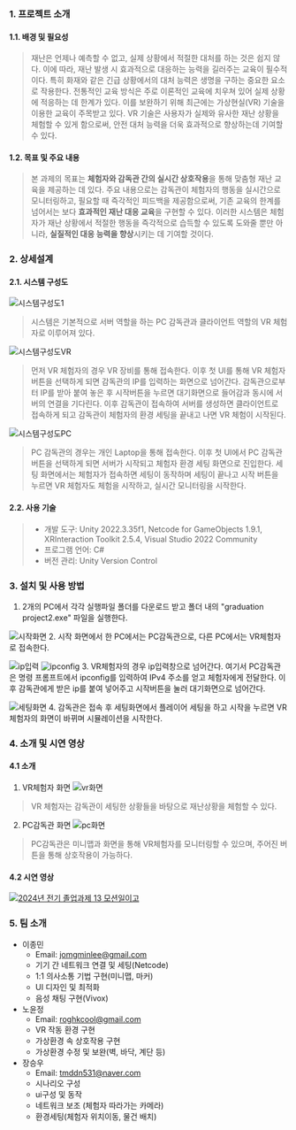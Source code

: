 ### 1. 프로젝트 소개
#### 1.1. 배경 및 필요성
 > 재난은 언제나 예측할 수 없고, 실제 상황에서 적절한 대처를 하는 것은 쉽지 않다. 이에 따라, 재난 발생 시 효과적으로 대응하는 능력을 길러주는 교육이 필수적이다. 특히 화재와 같은 긴급 상황에서의 대처 능력은 생명을 구하는 중요한 요소로 작용한다. 전통적인 교육 방식은 주로 이론적인 교육에 치우쳐 있어 실제 상황에 적응하는 데 한계가 있다. 이를 보완하기 위해 최근에는 가상현실(VR) 기술을 이용한 교육이 주목받고 있다.
 VR 기술은 사용자가 실제와 유사한 재난 상황을 체험할 수 있게 함으로써, 안전 대처 능력을 더욱 효과적으로 향상하는데 기여할 수 있다.

#### 1.2. 목표 및 주요 내용
 > 본 과제의 목표는 **체험자와 감독관 간의 실시간 상호작용**을 통해 맞춤형 재난 교육을 제공하는 데 있다. 주요 내용으로는 감독관이 체험자의 행동을 실시간으로 모니터링하고, 필요할 때 즉각적인 피드백을 제공함으로써, 기존 교육의 한계를 넘어서는 보다 **효과적인 재난 대응 교육**을 구현할 수 있다. 이러한 시스템은 체험자가 재난 상황에서 적절한 행동을 즉각적으로 습득할 수 있도록 도와줄 뿐만 아니라, **실질적인 대응 능력을 향상**시키는 데 기여할 것이다.


### 2. 상세설계
#### 2.1. 시스템 구성도
 ![시스템구성도1](https://github.com/user-attachments/assets/679f4759-5650-43d8-be30-ccc873808984)

> 시스템은 기본적으로 서버 역할을 하는 PC 감독관과 클라이언트 역할의 VR 체험자로 이루어져 있다.

 ![시스템구성도VR](https://github.com/user-attachments/assets/ff25a19f-4df9-44d4-b7ac-6acd5da58c82)
> 먼저 VR 체험자의 경우 VR 장비를 통해 접속한다. 이후 첫 UI를 통해 VR 체험자 버튼을 선택하게 되면 감독관의 IP를 입력하는 화면으로 넘어간다. 감독관으로부터 IP를 받아 붙여 놓은 후 시작버튼을 누르면 대기화면으로 들어감과 동시에 서버의 연결을 기다린다. 이후 감독관이 접속하여 서버를 생성하면 클라이언트로 접속하게 되고 감독관이 체험자의 환경 세팅을 끝내고 나면 VR 체험이 시작된다.

 
![시스템구성도PC](https://github.com/user-attachments/assets/dab159a3-b42f-42dc-a197-3eeb8eb7d6f8)
> PC 감독관의 경우는 개인 Laptop을 통해 접속한다. 이후 첫 UI에서 PC 감독관 버튼을 선택하게 되면 서버가 시작되고 체험자 환경 세팅 화면으로 진입한다. 세팅 화면에서는 체험자가 접속하면 세팅이 동작하며 세팅이 끝나고 시작 버튼을 누르면 VR 체험자도 체험을 시작하고, 실시간 모니터링을 시작한다.

#### 2.2. 사용 기술
> * 개발 도구: Unity 2022.3.35f1, Netcode for GameObjects 1.9.1, XRInteraction Toolkit 2.5.4, Visual Studio 2022 Community
> * 프로그램 언어: C#
> * 버전 관리: Unity Version Control


### 3. 설치 및 사용 방법
1. 2개의 PC에서 각각 실행파일 폴더를 다운로드 받고 폴더 내의 "graduation project2.exe" 파일을 실행한다.

![시작화면](https://github.com/user-attachments/assets/1aa145e8-3cea-4cb7-a7c0-e27a6700453d) 
2. 시작 화면에서 한 PC에서는 PC감독관으로, 다른 PC에서는 VR체험자로 접속한다.

![ip입력](https://github.com/user-attachments/assets/6e5c48fe-6899-4aec-9ef4-aefba2167c37)
![ipconfig](https://github.com/user-attachments/assets/42c50b3d-0faa-40a2-b13c-ab7b25f5045f)
3. VR체험자의 경우 ip입력창으로 넘어간다. 여기서 PC감독관은 명령 프롬프트에서 ipconfig를 입력하여 IPv4 주소를 얻고 체험자에게 전달한다. 이후 감독관에게 받은 ip를 붙여 넣어주고 시작버튼을 눌러 대기화면으로 넘어간다.

![세팅화면](https://github.com/user-attachments/assets/dc3fc507-4f95-4a74-bd28-00bc865986bc)
4. 감독관은 접속 후 세팅화면에서 플레이어 세팅을 하고 시작을 누르면 VR체험자의 화면이 바뀌며 시뮬레이션을 시작한다.


### 4. 소개 및 시연 영상
#### 4.1 소개
1. VR체험자 화면
![vr화면](https://github.com/user-attachments/assets/8ace2257-ec58-4916-94ab-0f1351a37365)
> VR 체험자는 감독관이 세팅한 상황들을 바탕으로 재난상황을 체험할 수 있다.

2. PC감독관 화면
![pc화면](https://github.com/user-attachments/assets/a015ba07-936e-41d6-bb7a-df77db5749b6)
> PC감독관은 미니맵과 화면을 통해 VR체험자를 모니터링할 수 있으며, 주어진 버튼을 통해 상호작용이 가능하다.

#### 4.2 시연 영상
[![2024년 전기 졸업과제 13 모션일이고](http://img.youtube.com/vi/iOX_i1il5Sw/0.jpg)](https://www.youtube.com/watch?v=iOX_i1il5Sw&list=PLFUP9jG-TDp-CVdTbHvql-WoADl4gNkKj&index=13)    


### 5. 팀 소개
  * 이종민
    * Email: jomgminlee@gmail.com
    * 기기 간 네트워크 연결 및 세팅(Netcode)
    * 1:1 의사소통 기법 구현(미니맵, 마커)
    * UI 디자인 및 최적화
    * 음성 채팅 구현(Vivox)
  * 노윤정
    * Email: roghkcool@gmail.com
    * VR 작동 환경 구현
    * 가상환경 속 상호작용 구현
    * 가상환경 수정 및 보완(벽, 바닥, 계단 등)
  * 장승우
    * Email: tmddn531@naver.com
    * 시나리오 구성
    * ui구성 및 동작
    * 네트워크 보조 (체험자 따라가는 카메라)
    * 환경세팅(체험자 위치이동, 물건 배치)